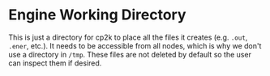 # Engine Working Directory

This is just a directory for cp2k to place all the files it creates (e.g. `.out`,
`.ener`, etc.). It needs to be accessible from all nodes, which is why we don't use
a directory in `/tmp`. These files are not deleted by default so the user can inspect them
if desired.